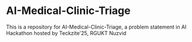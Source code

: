 # AI-Medical-Clinic-Triage
This is a repository for AI-Medical-Clinic-Triage, a problem statement in AI Hackathon hosted by Teckzite'25, RGUKT Nuzvid
